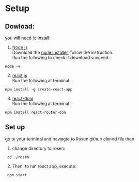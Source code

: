 # Setup
## Dowload: 
you will need to install: 
1. [Node js](https://jlhernando.com/blog/how-to-install-node-for-seo/)\
Download the [node installer](https://nodejs.org/en/download/), follow the instruction.\
Run the following to check if download succeed :
```console
node -v
```
2. [react js](https://www.geeksforgeeks.org/how-to-install-reactjs-on-windows/)\
Run the following at terminal :
```console
npm install -g create-react-app  
```
3. [react-dom](https://www.npmjs.com/package/react-dom)\
Run the following at terminal :
```console
npm install react-router-dom
```

## Set up 
 go to your terminal and naviagte to Rosen github cloned file then
1. change directory to rosen:
```console
 cd ./rosen
 ```
2. Then, to run react app, execute:
```console
 npm start
```
